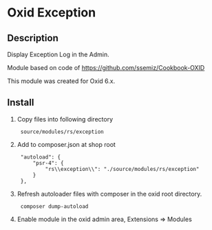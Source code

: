 # Oxid Exception

## Description 

Display Exception Log in the Admin.

Module based on code of https://github.com/ssemiz/Cookbook-OXID

This module was created for Oxid 6.x.

## Install

1. Copy files into following directory

        source/modules/rs/exception
        
        
2. Add to composer.json at shop root
  
        "autoload": {
            "psr-4": {
                "rs\\exception\\": "./source/modules/rs/exception"
            }
        },

3. Refresh autoloader files with composer in the oxid root directory.

        composer dump-autoload
        
4. Enable module in the oxid admin area, Extensions => Modules